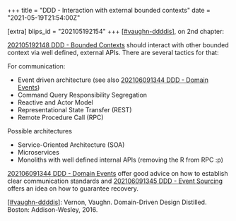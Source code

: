 +++
title = "DDD - Interaction with external bounded contexts"
date = "2021-05-19T21:54:00Z"

[extra]
blips_id = "202105192154"
+++
[[#vaughn-ddddis](/blips/tags/vaughn-ddddis)], on 2nd chapter:

[202105192148 DDD - Bounded Contexts](/blips/202105192148-ddd---bounded-contexts) should interact with other bounded context via well defined, external APIs. There are several tactics for that:

For communication:
- Event driven architecture (see also [202106091344 DDD - Domain Events](/blips/202106091344-ddd---domain-events))
- Command Query Responsibility Segregation 
- Reactive and Actor Model 
- Representational State Transfer (REST)
- Remote Procedure Call (RPC)

Possible architectures
- Service-Oriented Architecture (SOA)
- Microservices
- Monoliths with well defined internal APIs (removing the R from RPC :p)

[202106091344 DDD - Domain Events](/blips/202106091344-ddd---domain-events) offer good advice on how to establish clear communication standards and [202106091345 DDD - Event Sourcing](/blips/202106091345-ddd---event-sourcing) offers an idea on how to guarantee recovery.

[[#vaughn-ddddis](/blips/tags/vaughn-ddddis)]: Vernon, Vaughn. Domain-Driven Design Distilled. Boston: Addison-Wesley, 2016.

